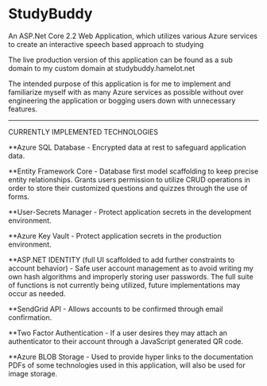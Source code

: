 # StudyBuddy
An ASP.Net Core 2.2 Web Application, which utilizes various Azure services to create an interactive speech based approach to studying

The live production version of this application can be found as a sub domain to my custom domain at studybuddy.hamelot.net

The intended purpose of this application is for me to implement and familiarize myself with as many Azure services as possible without over engineering the application or bogging users down with unnecessary features.

******************************************************************************************************************************************
CURRENTLY IMPLEMENTED TECHNOLOGIES

**Azure SQL Database - 
  Encrypted data at rest to safeguard application data.
  
**Entity Framework Core - 
  Database first model scaffolding to keep precise entity relationships.
  Grants users permission to utilize CRUD operations in order to store their customized questions and quizzes through the use of forms.

**User-Secrets Manager - 
  Protect application secrets in the development environment.

**Azure Key Vault - 
  Protect application secrets in the production environment. 
  
**ASP.NET IDENTITY (full UI scaffolded to add further constraints to account behavior) - 
  Safe user account management as to avoid writing my own hash algorithms and improperly storing user passwords.
  The full suite of functions is not currently being utilized, future implementations may occur as needed.
 
**SendGrid API - 
  Allows accounts to be confirmed through email confirmation.
  
**Two Factor Authentication - 
  If a user desires they may attach an authenticator to their account through a JavaScript generated QR code.

**Azure BLOB Storage - 
  Used to provide hyper links to the documentation PDFs of some technologies used in this application, will also be used for image storage.
